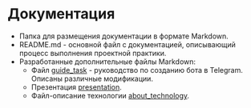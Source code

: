 # Документация
- Папка для размещения документации в формате Markdown.
- README.md - основной файл с документацией, описывающий процесс выполнения проектной практики.
- Разработанные дополнительные файлы Markdown:
  + Файл [guide_task]() - руководство по созданию бота в Telegram. Описаны различные модификации.
  + Презентация [presentation]().
  + Файл-описание технологии [about_technology]().
